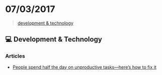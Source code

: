 # 07/03/2017

> [development & technology](#computer-development--technology)


## :computer: Development & Technology

### Articles
- [People spend half the day on unproductive tasks—here’s how to fix it](https://blogs.dropbox.com/dropbox/2017/02/how-to-not-waste-time-at-work/)

